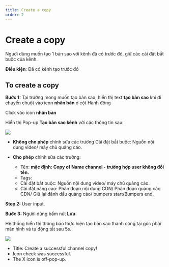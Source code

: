 ```yaml
---
title: Create a copy
order: 2
---
```


# Create a copy
Người dùng muốn tạo 1 bản sao với kênh đã có trước đó, giữ các cài đặt bắt buộc của kênh.

**Điều kiện**: Đã có kênh tạo trước đó

## To create a copy
**Bước 1:** Tại trường mong muốn tạo bản sao, hiển thị text **tạo bản sao** khi di chuyển chuột vào icon **nhân bản**  ở cột Hành động

Click vào icon **nhân bản**

Hiển thị Pop-up **Tạo bản sao kênh** với các thông tin sau:

![](../image/pop-up-duplicate-channel.png)

* **Không cho phép** chỉnh sửa các trường Cài đặt bắt buộc: Nguồn nội dung video/ máy chủ quảng cáo.

* **Cho phép** chỉnh sửa các trường:
    * Tên: **mặc định: Copy of Name channel - trường hợp user không đổi tên.**
    * Tags:
    * Cài đặt bắt buộc: Nguồn nội dung video/ máy chủ quảng cáo.
    * Cài đặt nâng cao: Phân đoạn nội dung CDN/ Phân đoạn quảng cáo CDN/ Giữ lại đánh dấu quảng cáo/ bumpers start/Bumpers end.

**Step 2:** User input.

**Bước 3:** Người dùng bấm nút **Lưu.**

Hệ thống hiển thị thông báo thực hiện tạo bản sao thành công tại góc phải màn hình và tự động tắt sau 5s.

![](../image/notice-duplicate-success.png)

* Title: Create a successful channel copy!
* Icon check was successful.
* The X icon is off-pop-up.
